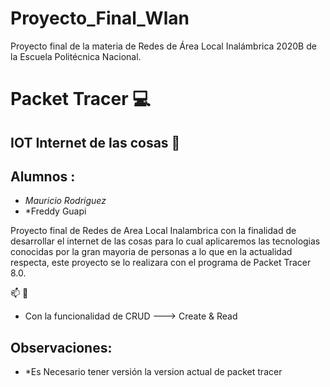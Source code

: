 # Proyecto_Final_Wlan
Proyecto final de la materia de Redes de Área Local Inalámbrica 
2020B de la Escuela Politécnica Nacional.

# Packet Tracer :computer:

## IOT Internet de las cosas :iphone:

## Alumnos : 
 
* *Mauricio Rodriguez*
* *Freddy Guapi

Proyecto final de Redes de Area Local Inalambrica con la finalidad de desarrollar el internet de las cosas
para lo cual aplicaremos las tecnologias conocidas por la gran mayoria de personas a lo que en la actualidad respecta, este proyecto se lo 
realizara con el programa de Packet Tracer 8.0.

:mailbox: :email:

* Con la funcionalidad de CRUD ---> Create & Read


## Observaciones:

* *Es Necesario tener versión la version actual de packet tracer
